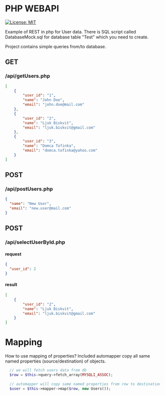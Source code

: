 # PHP WEBAPI
[![License: MIT](https://img.shields.io/badge/License-MIT-yellow.svg)](https://opensource.org/licenses/MIT)

Example of REST in php for User data.
There is SQL script called DatabaseMock.sql for database table "Test" which you need to create.

Project contains simple queries from/to database.

## GET

### /api/getUsers.php
```json
[
    {
        "user_id": "1",
        "name": "John Doe",
        "email": "john.doe@mail.com"
    },
    {
        "user_id": "2",
        "name": "Ljuk Biskvit",
        "email": "ljuk.biskvit@gmail.com"
    },
    {
        "user_id": "3",
        "name": "Domca Tofinka",
        "email": "domca.tofinka@yahoo.com"
    }
]
```

## POST

### /api/postUsers.php

```json
{
  "name": "New User",
  "email": "new.user@mail.com"
}
```

## POST
### /api/selectUserById.php

#### request
```json
{
  "user_id": 2
}
```
#### result
```json
[
    {
        "user_id": "2",
        "name": "Ljuk Biskvit",
        "email": "ljuk.biskvit@gmail.com"
    }
]
```


# Mapping
How to use mapping of properties? Included automapper copy all same named properties (source/destination) of objects.

```php
  // we will fetch users data from db
  $row = $this->query->fetch_array(MYSQLI_ASSOC);
  
  // automapper will copy same named properties from row to destination object - Users()
  $user = $this->mapper->map($row, new Users());
```